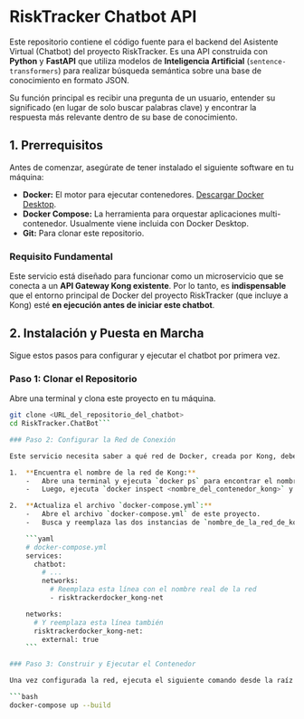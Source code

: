 # RiskTracker Chatbot API

Este repositorio contiene el código fuente para el backend del Asistente Virtual (Chatbot) del proyecto RiskTracker. Es una API construida con **Python** y **FastAPI** que utiliza modelos de **Inteligencia Artificial** (`sentence-transformers`) para realizar búsqueda semántica sobre una base de conocimiento en formato JSON.

Su función principal es recibir una pregunta de un usuario, entender su significado (en lugar de solo buscar palabras clave) y encontrar la respuesta más relevante dentro de su base de conocimiento.

## 1. Prerrequisitos

Antes de comenzar, asegúrate de tener instalado el siguiente software en tu máquina:

- **Docker:** El motor para ejecutar contenedores. [Descargar Docker Desktop](https://www.docker.com/products/docker-desktop/).
- **Docker Compose:** La herramienta para orquestar aplicaciones multi-contenedor. Usualmente viene incluida con Docker Desktop.
- **Git:** Para clonar este repositorio.

### Requisito Fundamental

Este servicio está diseñado para funcionar como un microservicio que se conecta a un **API Gateway Kong existente**. Por lo tanto, es **indispensable** que el entorno principal de Docker del proyecto RiskTracker (que incluye a Kong) esté **en ejecución antes de iniciar este chatbot**.

## 2. Instalación y Puesta en Marcha

Sigue estos pasos para configurar y ejecutar el chatbot por primera vez.

### Paso 1: Clonar el Repositorio

Abre una terminal y clona este proyecto en tu máquina.

```bash
git clone <URL_del_repositorio_del_chatbot>
cd RiskTracker.ChatBot```

### Paso 2: Configurar la Red de Conexión

Este servicio necesita saber a qué red de Docker, creada por Kong, debe conectarse.

1.  **Encuentra el nombre de la red de Kong:**
    -   Abre una terminal y ejecuta `docker ps` para encontrar el nombre de tu contenedor de Kong (ej. `risktrackerdocker-kong-gateway-1`).
    -   Luego, ejecuta `docker inspect <nombre_del_contenedor_kong>` y busca en la salida la sección `"Networks"`. El nombre completo de la red estará ahí (ej. `risktrackerdocker_kong-net`).

2.  **Actualiza el archivo `docker-compose.yml`:**
    -   Abre el archivo `docker-compose.yml` de este proyecto.
    -   Busca y reemplaza las dos instancias de `nombre_de_la_red_de_kong` con el nombre real que encontraste.

    ```yaml
    # docker-compose.yml
    services:
      chatbot:
        # ...
        networks:
          # Reemplaza esta línea con el nombre real de la red
          - risktrackerdocker_kong-net

    networks:
      # Y reemplaza esta línea también
      risktrackerdocker_kong-net:
        external: true
    ```

### Paso 3: Construir y Ejecutar el Contenedor

Una vez configurada la red, ejecuta el siguiente comando desde la raíz del proyecto del chatbot. Este comando construirá la imagen de Docker por primera vez y levantará el contenedor.

```bash
docker-compose up --build